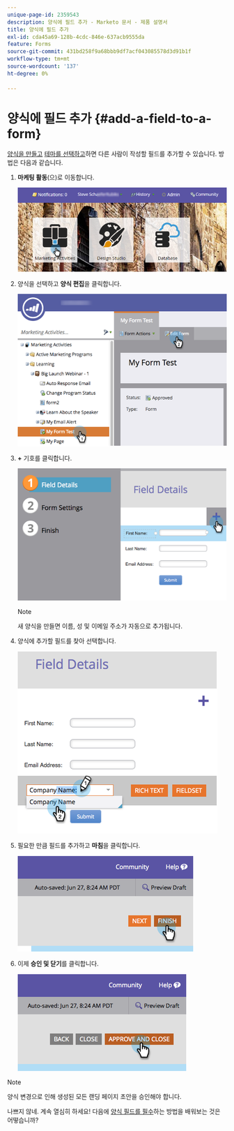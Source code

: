 ```yaml
---
unique-page-id: 2359543
description: 양식에 필드 추가 - Marketo 문서 - 제품 설명서
title: 양식에 필드 추가
exl-id: cda45a69-128b-4cdc-846e-637acb9555da
feature: Forms
source-git-commit: 431bd258f9a68bbb9df7acf043085578d3d91b1f
workflow-type: tm+mt
source-wordcount: '137'
ht-degree: 0%

---
```


# 양식에 필드 추가 {#add-a-field-to-a-form}

[양식을 만들고](/help/marketo/product-docs/demand-generation/forms/creating-a-form/create-a-form.md) [테마를 선택하고](/help/marketo/product-docs/demand-generation/forms/creating-a-form/select-a-form-theme.md)하면 다른 사람이 작성할 필드를 추가할 수 있습니다. 방법은 다음과 같습니다.

1. **마케팅 활동**(으)로 이동합니다.

   ![](assets/login-marketing-activities-2.png)

1. 양식을 선택하고 **양식 편집**&#x200B;을 클릭합니다.

   ![](assets/editform-1.png)

1. **+** 기호를 클릭합니다.

   ![](assets/image2014-9-15-17-18-17.png)

   >[!NOTE]
   >
   >새 양식을 만들면 이름, 성 및 이메일 주소가 자동으로 추가됩니다.

1. 양식에 추가할 필드를 찾아 선택합니다.

   ![](assets/image2014-9-15-17-3a18-3a26.png)

1. 필요한 만큼 필드를 추가하고 **마침**&#x200B;을 클릭합니다.

   ![](assets/image2014-9-15-17-3a18-3a35.png)

1. 이제 **승인 및 닫기**&#x200B;를 클릭합니다.

   ![](assets/image2014-9-15-17-3a18-3a43.png)

>[!NOTE]
>
>양식 변경으로 인해 생성된 모든 랜딩 페이지 초안을 승인해야 합니다.

나쁘지 않네. 계속 열심히 하세요! 다음에 [양식 필드를 필수](/help/marketo/product-docs/demand-generation/forms/creating-a-form/make-a-form-field-required.md)하는 방법을 배워보는 것은 어떻습니까?
